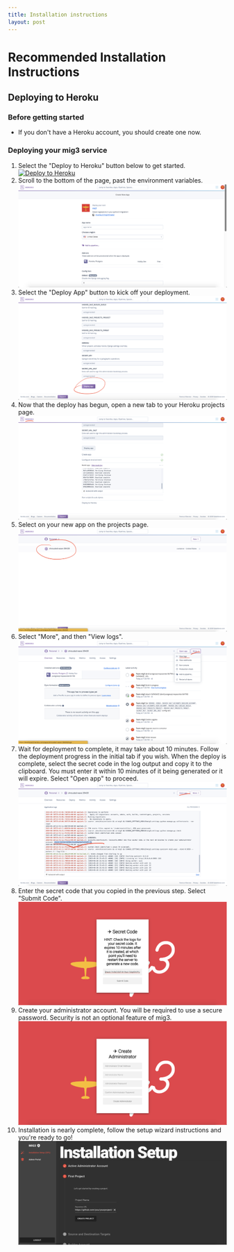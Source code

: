 ```yaml
---
title: Installation instructions
layout: post
---
```

# Recommended Installation Instructions

## Deploying to Heroku

### Before getting started

-   If you don't have a Heroku account, you should create one now.

### Deploying your mig3 service

1.  Select the "Deploy to Heroku" button below to get started.<br>
    [![Deploy to Heroku](https://www.herokucdn.com/deploy/button.svg)](https://dashboard.heroku.com/new?button-url=https%3A%2F%2Fgithub.com%2Fmverteuil%2Fmig3&template=https%3A%2F%2Fgithub.com%2Fmverteuil%2Fmig3)
1.  Scroll to the bottom of the page, past the environment variables.<br>
    ![Figure 0-0: Arrow indicating that user should scroll down](figure-0-0.png)
1.  Select the "Deploy App" button to kick off your deployment.<br>
    ![Figure 0-1: Circle indicating that user should select "Deploy App"](figure-0-1.png)
1.  Now that the deploy has begun, open a new tab to your Heroku projects page.<br>
    ![Figure 0-2: Underline indicating that user should select "Heroku" logo](figure-0-2.png)
1.  Select on your new app on the projects page.<br>
    ![Figure 1-0: Circle indicating that user should select on their project name](figure-1-0.png)
1.  Select "More", and then "View logs".<br>
    ![Figure 1-1: Underline indicating that user should select "More", Underline indicating user should select "View logs"](figure-1-1.png)
1.  Wait for deployment to complete, it may take about 10 minutes. Follow the deployment progress in the initial tab if you wish. When the deploy is complete, select the secret code in the log output and copy it to the clipboard. You must enter it within 10 minutes of it being generated or it will expire. Select "Open app" to proceed.<br>
    ![Figure 1-2: Underline indicating that user should copy secret code., Underline indicating user should select "Open app"](figure-1-2.png)
1.  Enter the secret code that you copied in the previous step. Select "Submit Code".<br>
    ![Figure 2-0: Secret Key Form Page](figure-2-0.png)
1.  Create your administrator account. You will be required to use a secure password. Security is not an optional feature of mig3.<br>
    ![Figure 2-0: Secret Key Form Page](figure-2-1.png)
1.  Installation is nearly complete, follow the setup wizard instructions and you're ready to go!<br>
    ![Figure 2-0: Secret Key Form Page](figure-2-2.png)
